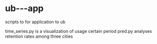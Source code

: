 # ub---app

scripts to for application to ub

time_series.py is a visualization of usage certain period
pred.py analyses retention rates among three cities
